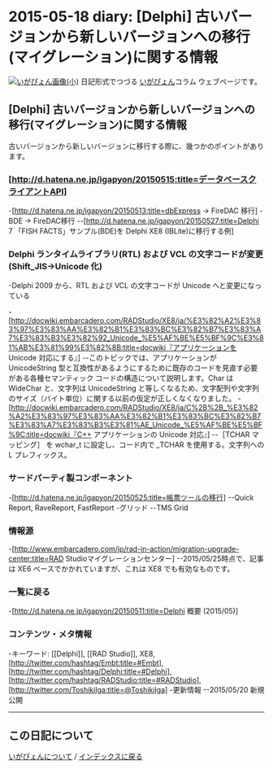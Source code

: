 2015-05-18 diary: [Delphi] 古いバージョンから新しいバージョンへの移行(マイグレーション)に関する情報
=====================================================================================================
[![いがぴょん画像(小)](https://igapyon.github.io/diary/images/iga200306s.jpg "いがぴょん")](https://igapyon.github.io/diary/memo/memoigapyon.html) 日記形式でつづる [いがぴょん](https://igapyon.github.io/diary/memo/memoigapyon.html)コラム ウェブページです。

## [Delphi] 古いバージョンから新しいバージョンへの移行(マイグレーション)に関する情報

古いバージョンから新しいバージョンに移行する際に、幾つかのポイントがあります。

### [http://d.hatena.ne.jp/igapyon/20150515:title=データベースクライアントAPI]

-[http://d.hatena.ne.jp/igapyon/20150513:title=dbExpress -> FireDAC 移行]
-BDE -> FireDAC移行
--[http://d.hatena.ne.jp/igapyon/20150527:title=Delphi 7 「FISH FACTS」サンプル(BDE)を Delphi XE8 (IBLite)に移行する例]


### Delphi ランタイムライブラリ(RTL) および VCL の文字コードが変更 (Shift_JIS→Unicode 化)

-Delphi 2009 から、RTL および VCL の文字コードが Unicode へと変更になっている

-[http://docwiki.embarcadero.com/RADStudio/XE8/ja/%E3%82%A2%E3%83%97%E3%83%AA%E3%82%B1%E3%83%BC%E3%82%B7%E3%83%A7%E3%83%B3%E3%82%92_Unicode_%E5%AF%BE%E5%BF%9C%E3%81%AB%E3%81%99%E3%82%8B:title=docwiki『アプリケーションを Unicode 対応にする』]
--このトピックでは、アプリケーションが UnicodeString 型と互換性があるようにするために既存のコードを見直す必要がある各種セマンティック コードの構造について説明します。Char は WideChar と、文字列は UnicodeString と等しくなるため、文字配列や文字列のサイズ（バイト単位）に関する以前の仮定が正しくなくなりました。
-[http://docwiki.embarcadero.com/RADStudio/XE8/ja/C%2B%2B_%E3%82%A2%E3%83%97%E3%83%AA%E3%82%B1%E3%83%BC%E3%82%B7%E3%83%A7%E3%83%B3%E3%81%AE_Unicode_%E5%AF%BE%E5%BF%9C:title=docwiki『C++ アプリケーションの Unicode 対応』]
--［TCHAR マッピング］ を wchar_t に設定し、コード内で _TCHAR を使用する。文字列への L プレフィックス。


### サードパーティ製コンポーネント

-[http://d.hatena.ne.jp/igapyon/20150525:title=帳票ツールの移行]
--Quick Report, RaveReport, FastReport
-グリッド
--TMS Grid


### 情報源

-[http://www.embarcadero.com/jp/rad-in-action/migration-upgrade-center:title=RAD Studioマイグレーションセンター]
--2015/05/25時点で、記事は XE6 ベースでかかれていますが、これは XE8 でも有効なものです。


### 一覧に戻る

-[http://d.hatena.ne.jp/igapyon/20150511:title=Delphi 概要 (2015/05)]


### コンテンツ・メタ情報

-キーワード: [[Delphi]], [[RAD Studio]], XE8, [http://twitter.com/hashtag/Embt:title=#Embt], [http://twitter.com/hashtag/Delphi:title=#Delphi], [http://twitter.com/hashtag/RADStudio:title=#RADStudio], [http://twitter.com/ToshikiIga:title=@ToshikiIga]
-更新情報
--2015/05/20 新規公開

----------------------------------------------------------------------------------------------------

## この日記について
[いがぴょんについて](http://www.igapyon.jp/igapyon/diary/memo/memoigapyon.html) / [インデックスに戻る](https://igapyon.github.io/diary/idxall.html)
